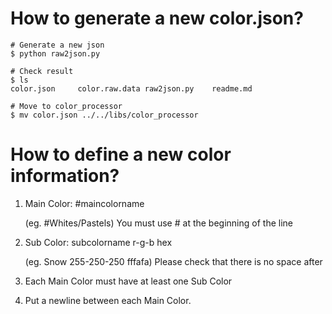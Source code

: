 # How to generate a new color.json?

    # Generate a new json
    $ python raw2json.py

    # Check result
    $ ls
    color.json     color.raw.data raw2json.py    readme.md

    # Move to color_processor
    $ mv color.json ../../libs/color_processor
    
# How to define a new color information?

1. Main Color: #maincolorname

    (eg. #Whites/Pastels)
    You must use # at the beginning of the line 

2. Sub Color: subcolorname r-g-b hex 

    (eg. Snow 255-250-250 fffafa)
    Please check that there is no space after <hex>
    
3. Each Main Color must have at least one Sub Color

4. Put a newline between each Main Color.

